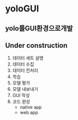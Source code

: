 # yoloGUI
## yolo를GUI환경으로개발
## Under construction
  1. 데이터 세트 설명
  2. 데이터 수집
  3. 데이터 전처리
  4. 학습
  6. 모델 평가
  7. 모델 내보내기
  8. GUI 작성
  9. 코드 완성
     - native app
     - web app
     
